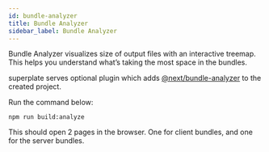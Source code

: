 ```yaml
---
id: bundle-analyzer
title: Bundle Analyzer
sidebar_label: Bundle Analyzer
---
```


Bundle Analyzer visualizes size of output files with an interactive treemap. This helps you understand what’s taking the most space in the bundles.

superplate serves optional plugin which adds [@next/bundle-analyzer](https://www.npmjs.com/package/@next/bundle-analyzer) to the created project.

 Run the command below:

 ```
 npm run build:analyze
```

This should open 2 pages in the browser. One for client bundles, and one for the server bundles.

